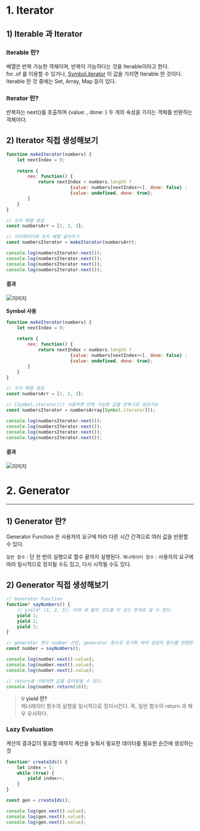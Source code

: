 # 1. Iterator

## 1) Iterable 과 Iterator

### Iterable 란?

배열은 반복 가능한 객체이며, 반복이 가능하다는 것을 Iterable이라고 한다.    
for..of 를 이용할 수 있거나, [Symbol.iterator]() 이 값을 가지면 Iterable 한 것이다.   
Iterable 한 것 중에는 Set, Array, Map 등이 있다. 

### Iterator 란?

반복자는 next()를 호출하여 {value: , done: } 두 개의 속성을 가지는 객체를 반환하는 객체이다.

## 2) Iterator 직접 생성해보기

```jsx
function makeIterator(numbers) {
	let nextIndex = 0;
	
	return {
		nex: function() {
			return nextIndex < numbers.length ? 
						{value: numbers[nextIndex++], done: false} : 
						{value: undefined, done: true};
		}
	}
}

// 숫자 배열 생성
const numbersArr = [1, 2, 3];

// 이터레이터에 숫자 배열 넣어주기
const numbersIterator = makeIterator(numbersArr);

console.log(numbersIterator.next());
console.log(numbersIterator.next());
console.log(numbersIterator.next());
console.log(numbersIterator.next());
```
#### 결과
![이미지](https://github.com/dolmeengii/fe-cs-study/blob/04b5ea7d5b61f0456451ac0b3bdb3f01ee682f0b/dolmeengii/Iterator%EC%99%80%20Generator/image/iter.png)


**Symbol 사용**
```jsx
function makeIterator(numbers) {
	let nextIndex = 0;
	
	return {
		nex: function() {
			return nextIndex < numbers.length ? 
						{value: numbers[nextIndex++], done: false} : 
						{value: undefined, done: true};
		}
	}
}

// 숫자 배열 생성
const numbersArr = [1, 2, 3];

// [Symbol.iterator]() 사용하면 반복 가능한 값을 반복기로 생성가능
const numbersIterator = numbersArray[Symbol.iterator]();

console.log(numbersIterator.next());
console.log(numbersIterator.next());
console.log(numbersIterator.next());
console.log(numbersIterator.next());
```
#### 결과
![이미지](https://github.com/dolmeengii/fe-cs-study/blob/04b5ea7d5b61f0456451ac0b3bdb3f01ee682f0b/dolmeengii/Iterator%EC%99%80%20Generator/image/iter2.png)


# 2. Generator

---

## 1) Generator 란?

Generator Function 은 사용자의 요구에 따라 다른 시간 간격으로 여러 값을 반환할 수 있다.

`일반 함수` : 단 한 번의 실행으로 함수 끝까지 실행된다.
`제너레이터 함수` : 사용자의 요구에 따라 일시적으로 정지될 수도 있고, 다시 시작될 수도 있다.

## 2) Generator 직접 생성해보기

```jsx
// Generator Function
function* sayNumbers() {
	// yield* [1, 2, 3]; 아래 세 줄의 코드를 이 코드 한개로 쓸 수 있다.
	yield 1;
	yield 2;
	yield 3;
}

// generator 변수 number 선언, generator 함수로 초기화 하여 생성자 함수를 반환한다.
const number = sayNumbers();

console.log(number.next().value);
console.log(number.next().value);
console.log(number.next().value);

// return을 사용하면 값을 집어넣을 수 있다.
console.log(number.return(10));
```

> **💡 yield 란?**   
> 제너레이터 함수의 실행을 일시적으로 정지시킨다.
즉, 일반 함수의 return 과 매우 유사하다.


### Lazy Evaluation

계산의 결과값이 필요할 때까지 계산을 늦춰서 필요한 데이터를 필요한 순간에 생성하는 것

```jsx
function* createIds() {
	let index = 1;
	while (true) {
		yield index++;
	}
}

const gen = createIds();

console.log(gen.next().value);
console.log(gen.next().value);
console.log(gen.next().value);
```